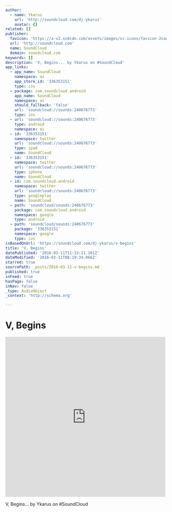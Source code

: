```yaml
---
author:
  - name: Ykarus
    url: 'http://soundcloud.com/dj-ykarus'
    avatar: {}
related: []
publisher:
  favicon: 'https://a-v2.sndcdn.com/assets/images/sc-icons/favicon-2cadd14b.ico'
  url: 'http://soundcloud.com'
  name: SoundCloud
  domain: soundcloud.com
keywords: []
description: 'V, Begins... by Ykarus on #SoundCloud'
app_links:
  - app_name: SoundCloud
    namespace: ai
    app_store_id: '336353151'
    type: ios
  - package: com.soundcloud.android
    app_name: SoundCloud
    namespace: ai
    should_fallback: 'false'
    url: 'soundcloud://sounds:240676773'
    type: ios
  - url: 'soundcloud://sounds:240676773'
    type: android
    namespace: ai
  - id: '336353151'
    namespace: twitter
    url: 'soundcloud://sounds:240676773'
    type: ipad
    name: SoundCloud
  - id: '336353151'
    namespace: twitter
    url: 'soundcloud://sounds:240676773'
    type: iphone
    name: SoundCloud
  - id: com.soundcloud.android
    namespace: twitter
    url: 'soundcloud://sounds:240676773'
    type: googleplay
    name: SoundCloud
  - path: 'soundcloud/sounds:240676773'
    package: com.soundcloud.android
    namespace: google
    type: android
  - path: 'soundcloud/sounds:240676773'
    package: '336353151'
    namespace: google
    type: ios
isBasedOnUrl: 'https://soundcloud.com/dj-ykarus/v-begins'
title: 'V, Begins'
datePublished: '2016-03-11T11:33:21.161Z'
dateModified: '2016-03-11T08:19:34.866Z'
starred: true
sourcePath: _posts/2016-03-11-v-begins.md
published: true
inFeed: true
hasPage: false
inNav: false
_type: AudioObject
_context: 'http://schema.org'

---
```

# V, Begins

<iframe src="https://cdn.embedly.com/widgets/media.html?src=https%3A%2F%2Fw.soundcloud.com%2Fplayer%2F%3Fvisual%3Dtrue%26url%3Dhttp%253A%252F%252Fapi.soundcloud.com%252Ftracks%252F240676773%26show_artwork%3Dtrue&amp;url=https%3A%2F%2Fsoundcloud.com%2Fdj-ykarus%2Fv-begins&amp;image=http%3A%2F%2Fi1.sndcdn.com%2Fartworks-000142103617-0goknt-t500x500.jpg&amp;key=b7d04c9b404c499eba89ee7072e1c4f7&amp;type=text%2Fhtml&amp;schema=soundcloud" width="500" height="500" scrolling="no" frameborder="0" allowfullscreen="allowfullscreen" style=""></iframe>

V, Begins... by Ykarus on \#SoundCloud